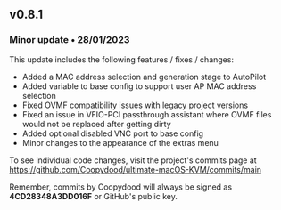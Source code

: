 ## v0.8.1
### Minor update • 28/01/2023

This update includes the following features / fixes / changes:

- Added a MAC address selection and generation stage to AutoPilot
- Added variable to base config to support user AP MAC address selection
- Fixed OVMF compatibility issues with legacy project versions
- Fixed an issue in VFIO-PCI passthrough assistant where OVMF files would not be replaced after getting dirty
- Added optional disabled VNC port to base config 
- Minor changes to the appearance of the extras menu

To see individual code changes, visit the project's commits page at https://github.com/Coopydood/ultimate-macOS-KVM/commits/main 

Remember, commits by Coopydood will always be signed as **4CD28348A3DD016F** or GitHub's public key. 
